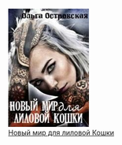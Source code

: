 ![](Новый%20мир%20для%20лиловой%20Кошки.jpg)  
[Новый мир для лиловой Кошки](Новый%20мир%20для%20лиловой%20Кошки.md)

